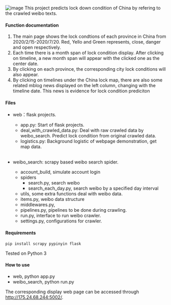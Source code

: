 
![image](https://github.com/xulin66999/covid_lock_map/blob/master/map.png)
This project predicts lock down condition of China by refering to the crawled weibo texts.

#### Function documentation
1. The main page shows the lock condtions of each province in China from 2020/2/15-2020/7/20. Red, Yello and Green represents, close, danger and open respectively.
2. Each time there is a month span of lock condition display. After clicking on timeline, a new month span will appear with the clicked one as the center date.
3. By clicking on each province, the corresponding city lock conditions will also appear.
4. By clicking on timelines under the China lock map, there are also some related mblog news displayed on the left column, changing with the timeline date. This news is evidence for lock condition prediciton


#### Files
* web：flask projects. <br>
    * app.py: Start of flask projects. <br>
    * deal_with_crawled_data.py: Deal with raw crawled data by weibo_search. Predict lock condition from original crawled data. <br>
    * logistics.py: Background logistic of webpage demonstration, get map data. <br><br>


* weibo_search: scrapy based weibo search spider.  <br>
    * account_build, simulate account login <br>
    * spiders
        * search.py, search weibo  <br>
        * search_each_day.py, search weibo by a specified day interval  <br>
    * utils, some extra functions deal with weibo data.
    * items.py, weibo data structure
    * middlewares.py,
    * pipelines.py, pipelines to be done during crawling.
    * run.py, interface to run weibo crawler.
    * settings.py, configurations for crawler.

#### Requirements
```
pip install scrapy pypinyin flask
```
Tested on Python 3

#### How to use
* web, python app.py
* weibo_search, python run.py

The corresponding display web page can be accessed through http://175.24.68.244:5002/. 
